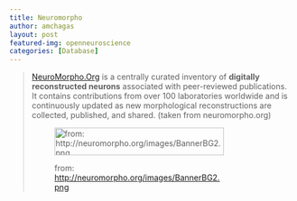 ```yaml
---
title: Neuromorpho
author: amchagas
layout: post
featured-img: openneuroscience
categories: [Database]
---
```


> [NeuroMorpho.Org](http://neuromorpho.org/index.jsp) is a centrally curated inventory of **digitally reconstructed neurons** associated with peer-reviewed publications. It contains contributions from over 100 laboratories worldwide and is continuously updated as new morphological reconstructions are collected, published, and shared. (taken from neuromorpho.org)<figure id="attachment_1189" style="width: 300px" class="wp-caption aligncenter">
>
> <img class="size-medium wp-image-1189" src="https://i1.wp.com/openeuroscience.com/wp-content/uploads/2016/03/bannerbg2.png?resize=300%2C49" alt="from: http://neuromorpho.org/images/BannerBG2.png" width="300" height="49" srcset="https://i1.wp.com/openeuroscience.com/wp-content/uploads/2016/03/bannerbg2.png?w=800 800w, https://i1.wp.com/openeuroscience.com/wp-content/uploads/2016/03/bannerbg2.png?resize=300%2C49 300w, https://i1.wp.com/openeuroscience.com/wp-content/uploads/2016/03/bannerbg2.png?resize=768%2C125 768w" sizes="(max-width: 300px) 100vw, 300px" data-recalc-dims="1" /><figcaption class="wp-caption-text">from: http://neuromorpho.org/images/BannerBG2.png</figcaption></figure>
